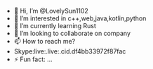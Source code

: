 - 👋 Hi, I’m @LovelySun1102
- 👀 I’m interested in c++,web,java,kotlin,python
- 🌱 I’m currently learning Rust
- 💞️ I’m looking to collaborate on company
- 📫 How to reach me?
- Skype:live:.live:.cid.df4bb33972f87fac
- ⚡ Fun fact: ...

<!---
LovelySun1102/LovelySun1102 is a ✨ special ✨ repository because its `README.md` (this file) appears on your GitHub profile.
You can click the Preview link to take a look at your changes.
--->
